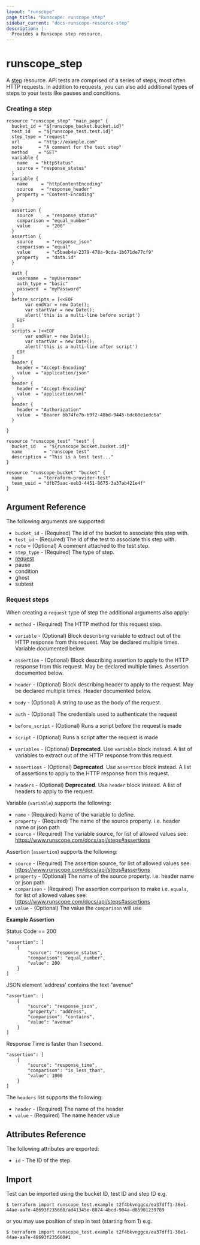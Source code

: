 ```yaml
---
layout: "runscope"
page_title: "Runscope: runscope_step"
sidebar_current: "docs-runscope-resource-step"
description: |-
  Provides a Runscope step resource.
---
```


# runscope\_step

A [step](https://www.runscope.com/docs/api/steps) resource.
API tests are comprised of a series of steps, most often HTTP requests.
In addition to requests, you can also add additional types of steps to
your tests like pauses and conditions.

### Creating a step
```hcl
resource "runscope_step" "main_page" {
  bucket_id = "${runscope_bucket.bucket.id}"
  test_id   = "${runscope_test.test.id}"
  step_type = "request"
  url       = "http://example.com"
  note      = "A comment for the test step"
  method    = "GET"
  variable {
    name   = "httpStatus"
    source = "response_status"
  }
  variable {
    name     = "httpContentEncoding"
    source   = "response_header"
    property = "Content-Encoding"
  }

  assertion {
    source     = "response_status"
    comparison = "equal_number"
    value      = "200"
  }
  assertion {
    source     = "response_json"
    comparison = "equal"
    value      = "c5baeb4a-2379-478a-9cda-1b671de77cf9"
    property   = "data.id"
  }

  auth {
    username  = "myUsername"
    auth_type = "basic"
    password  = "myPassword"
  }
  before_scripts = [<<EOF
       var endVar = new Date();
       var startVar = new Date();
       alert('this is a multi-line before script')
    EOF
  ]
  scripts = [<<EOF
       var endVar = new Date();
       var startVar = new Date();
       alert('this is a multi-line after script')
    EOF
  ]
  header {
    header = "Accept-Encoding"
    value  = "application/json"
  }
  header {
    header = "Accept-Encoding"
    value  = "application/xml"
  }
  header {
    header = "Authorization"
    value  = "Bearer bb74fe7b-b9f2-48bd-9445-bdc60e1edc6a"
  }

}

resource "runscope_test" "test" {
  bucket_id   = "${runscope_bucket.bucket.id}"
  name        = "runscope test"
  description = "This is a test test..."
}

resource "runscope_bucket" "bucket" {
  name      = "terraform-provider-test"
  team_uuid = "dfb75aac-eeb3-4451-8675-3a37ab421e4f"
}
```

## Argument Reference

The following arguments are supported:

* `bucket_id` - (Required) The id of the bucket to associate this step with.
* `test_id` - (Required) The id of the test to associate this step with.
* `note` = (Optional) A comment attached to the test step.
* `step_type` - (Required) The type of step.
 * [request](#request-steps)
 * pause
 * condition
 * ghost
 * subtest

### Request steps
When creating a `request` type of step the additional arguments also apply:

* `method` - (Required) The HTTP method for this request step.
* `variable` - (Optional) Block describing variable to extract out of the HTTP response from this request. May be declared multiple times. Variable documented below.
* `assertion` - (Optional) Block describing assertion to apply to the HTTP response from this request. May be declared multiple times. Assertion documented below.
* `header` - (Optional) Block describing header to apply to the request. May be declared multiple times. Header documented below.
* `body` - (Optional) A string to use as the body of the request.
* `auth` - (Optional) The credentials used to authenticate the request
* `before_script` - (Optional) Runs a script before the request is made
* `script` - (Optional) Runs a script after the request is made

* `variables` - (Optional) **Deprecated**. Use `variable` block instead. A list of variables to extract out of the HTTP response from this request.
* `assertions` - (Optional) **Deprecated**. Use `assertion` block instead. A list of assertions to apply to the HTTP response from this request.
* `headers` - (Optional) **Deprecated**. Use `header` block instead. A list of headers to apply to the request.

Variable (`variable`) supports the following:

* `name` - (Required) Name of the variable to define.
* `property` - (Required) The name of the source property. i.e. header name or json path
* `source` - (Required) The variable source, for list of allowed values see: https://www.runscope.com/docs/api/steps#assertions

Assertion (`assertion`) supports the following:

* `source` - (Required) The assertion source, for list of allowed values see: https://www.runscope.com/docs/api/steps#assertions
* `property` - (Optional) The name of the source property. i.e. header name or json path
* `comparison` - (Required) The assertion comparison to make i.e. `equals`, for list of allowed values see: https://www.runscope.com/docs/api/steps#assertions
* `value` - (Optional) The value the `comparison` will use

**Example Assertion**

Status Code == 200

```
"assertion": [
    {
        "source": "response_status",
        "comparison": "equal_number",
        "value": 200
    }
]
```

JSON element 'address' contains the text "avenue"


```
"assertion": [
    {
        "source": "response_json",
        "property": "address",
        "comparison": "contains",
        "value": "avenue"
    }
]
```

Response Time is faster than 1 second.


```
"assertion": [
    {
        "source": "response_time",
        "comparison": "is_less_than",
        "value": 1000
    }
]
```

The `headers` list supports the following:

* `header` - (Required) The name of the header
* `value` - (Required) The name header value

## Attributes Reference

The following attributes are exported:

* `id` - The ID of the step.

## Import

Test can be imported using the bucket ID, test ID and step ID e.g.

```
$ terraform import runscope_test.example t2f4bkvnggcx/ea37dff1-36e1-44ae-aa7e-48693f235660/ad41345e-8874-4bcd-904a-d85901239789
```

or you may use position of step in test (starting from 1) e.g.

```
$ terraform import runscope_test.example t2f4bkvnggcx/ea37dff1-36e1-44ae-aa7e-48693f235660#1
```
